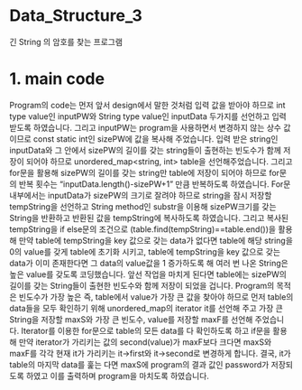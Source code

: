 # Data_Structure_3
긴 String 의 암호를 찾는 프로그램
# 1. main code
 Program의 code는 먼저 앞서 design에서 말한 것처럼 입력 값을 받아야 하므로 int type value인 inputPW와 String type value인 inputData 두가지를 선언하고 입력 받도록 하였습니다.
 그리고 inputPW는 program을 사용하면서 변경하지 않는 상수 값이므로 const static int인 sizePW에 값을 복사해 주었습니다.
 입력 받은 string인 inputData와 그 안에서 sizePW의 길이를 갖는 string들이 출현하는 빈도수가 함께 저장이 되어야 하므로 unordered_map<string, int> table을 선언해주었습니다. 그리고 for문을 활용해 sizePW의 길이를 갖는 string만 table에 저장이 되어야 하므로 for문의 반복 횟수는 “inputData.length()-sizePW+1” 만큼 반복하도록 하였습니다. For문 내부에서는 inputData가 sizePW의 크기로 잘려야 하므로 string을 잠시 저장할 tempString을 선언하고 String method인 substr을 이용해 sizePW크기를 갖는 String을 반환하고 반환된 값을 tempString에 복사하도록 하였습니다.
 그리고 복사된 tempString을 if else문의 조건으로 (table.find(tempString)==table.end())을 활용해 만약 table에 tempString을 key 값으로 갖는 data가 없다면 table에 해당 string을 0의 value를 갖게 table에 초기화 시키고, table에 tempString을 key 값으로 갖는 data가 이미 존재한다면 그 data의 value값을 1 증가하도록 해 여러 번 나온 String은 높은 value를 갖도록 코딩했습니다.
 앞선 작업을 마치게 된다면 table에는 sizePW의 길이를 갖는 String들이 출현한 빈도수와 함께 저장이 되었을 겁니다. Program의 목적은 빈도수가 가장 높은 즉, table에서 value가 가장 큰 값을 찾아야 하므로 먼저 table의 data들을 모두 확인하기 위해 unordered_map의 iterator it를 선언해 주고 가장 큰 String을 저장할 maxS와 가장 큰 빈도수, value를 저장할 maxF를 선언해 주었습니다.
Iterator를 이용한 for문으로 table의 모든 data를 다 확인하도록 하고 if문을 활용해 만약 iterator가 가리키는 값의 second(value)가 maxF보다 크다면 maxS와 maxF를 각각 현재 it가 가리키는 it->first와 it->second로 변경하게 합니다. 결국, it가 table의 마지막 data를 훑는 다면 maxS에 program의 결과 값인 password가 저장되도록 하였고 이를 출력하며 program을 마치도록 하였습니다. 
